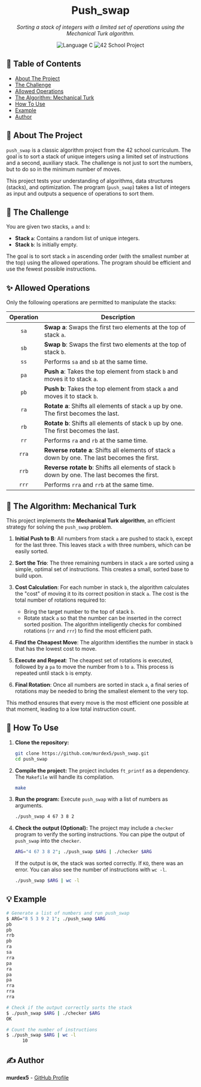 <h1 align="center">
  Push_swap
</h1>

<p align="center">
  <em>Sorting a stack of integers with a limited set of operations using the Mechanical Turk algorithm.</em>
</p>

<p align="center">
  <img src="https://img.shields.io/badge/Language-C-blue.svg?style=for-the-badge" alt="Language C">
  <img src="https://img.shields.io/badge/School-42-black.svg?style=for-the-badge" alt="42 School Project">
</p>

## 📖 Table of Contents
- [About The Project](#-about-the-project)
- [The Challenge](#-the-challenge)
- [Allowed Operations](#-allowed-operations)
- [The Algorithm: Mechanical Turk](#-the-algorithm-mechanical-turk)
- [How To Use](#-how-to-use)
- [Example](#-example)
- [Author](#-author)

## 📝 About The Project

`push_swap` is a classic algorithm project from the 42 school curriculum. The goal is to sort a stack of unique integers using a limited set of instructions and a second, auxiliary stack. The challenge is not just to sort the numbers, but to do so in the minimum number of moves.

This project tests your understanding of algorithms, data structures (stacks), and optimization. The program (`push_swap`) takes a list of integers as input and outputs a sequence of operations to sort them.

## 🎯 The Challenge

You are given two stacks, `a` and `b`:
-   **Stack `a`**: Contains a random list of unique integers.
-   **Stack `b`**: Is initially empty.

The goal is to sort stack `a` in ascending order (with the smallest number at the top) using the allowed operations. The program should be efficient and use the fewest possible instructions.

## ✨ Allowed Operations

Only the following operations are permitted to manipulate the stacks:

| Operation | Description                                                               |
| :-------: | ------------------------------------------------------------------------- |
|    `sa`   | **Swap a**: Swaps the first two elements at the top of stack `a`.           |
|    `sb`   | **Swap b**: Swaps the first two elements at the top of stack `b`.           |
|    `ss`   | Performs `sa` and `sb` at the same time.                                  |
|    `pa`   | **Push a**: Takes the top element from stack `b` and moves it to stack `a`.|
|    `pb`   | **Push b**: Takes the top element from stack `a` and moves it to stack `b`.|
|    `ra`   | **Rotate a**: Shifts all elements of stack `a` up by one. The first becomes the last. |
|    `rb`   | **Rotate b**: Shifts all elements of stack `b` up by one. The first becomes the last. |
|    `rr`   | Performs `ra` and `rb` at the same time.                                  |
|    `rra`  | **Reverse rotate a**: Shifts all elements of stack `a` down by one. The last becomes the first. |
|    `rrb`  | **Reverse rotate b**: Shifts all elements of stack `b` down by one. The last becomes the first. |
|    `rrr`  | Performs `rra` and `rrb` at the same time.                                |

## 🧠 The Algorithm: Mechanical Turk

This project implements the **Mechanical Turk algorithm**, an efficient strategy for solving the `push_swap` problem.

1.  **Initial Push to B**: All numbers from stack `a` are pushed to stack `b`, except for the last three. This leaves stack `a` with three numbers, which can be easily sorted.

2.  **Sort the Trio**: The three remaining numbers in stack `a` are sorted using a simple, optimal set of instructions. This creates a small, sorted base to build upon.

3.  **Cost Calculation**: For each number in stack `b`, the algorithm calculates the "cost" of moving it to its correct position in stack `a`. The cost is the total number of rotations required to:
    -   Bring the target number to the top of stack `b`.
    -   Rotate stack `a` so that the number can be inserted in the correct sorted position.
    The algorithm intelligently checks for combined rotations (`rr` and `rrr`) to find the most efficient path.

4.  **Find the Cheapest Move**: The algorithm identifies the number in stack `b` that has the lowest cost to move.

5.  **Execute and Repeat**: The cheapest set of rotations is executed, followed by a `pa` to move the number from `b` to `a`. This process is repeated until stack `b` is empty.

6.  **Final Rotation**: Once all numbers are sorted in stack `a`, a final series of rotations may be needed to bring the smallest element to the very top.

This method ensures that every move is the most efficient one possible at that moment, leading to a low total instruction count.

## 🚀 How To Use

1.  **Clone the repository:**
    ```sh
    git clone https://github.com/murdex5/push_swap.git
    cd push_swap
    ```

2.  **Compile the project:**
    The project includes `ft_printf` as a dependency. The `Makefile` will handle its compilation.
    ```sh
    make
    ```

3.  **Run the program:**
    Execute `push_swap` with a list of numbers as arguments.
    ```sh
    ./push_swap 4 67 3 8 2
    ```

4.  **Check the output (Optional):**
    The project may include a `checker` program to verify the sorting instructions. You can pipe the output of `push_swap` into the `checker`.
    ```sh
    ARG="4 67 3 8 2"; ./push_swap $ARG | ./checker $ARG
    ```
    If the output is `OK`, the stack was sorted correctly. If `KO`, there was an error. You can also see the number of instructions with `wc -l`.
    ```sh
    ./push_swap $ARG | wc -l
    ```

## 💡 Example

```sh
# Generate a list of numbers and run push_swap
$ ARG="8 5 3 9 2 1"; ./push_swap $ARG
pb
pb
rrb
pb
ra
sa
rra
pa
ra
pa
pa
rra
rra
rra

# Check if the output correctly sorts the stack
$ ./push_swap $ARG | ./checker $ARG
OK

# Count the number of instructions
$ ./push_swap $ARG | wc -l
      10
```

## ✍️ Author

**murdex5** - [GitHub Profile](https://github.com/murdex5)